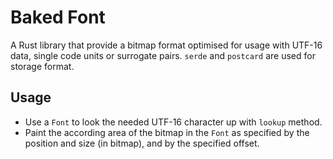 # Baked Font

A Rust library that provide a bitmap format optimised for usage with UTF-16 data, single code units or surrogate pairs.
`serde` and `postcard` are used for storage format.

## Usage
* Use a `Font` to look the needed UTF-16 character up with `lookup` method.
* Paint the according area of the bitmap in the `Font` as specified by the position and size (in bitmap), and by the 
  specified offset.